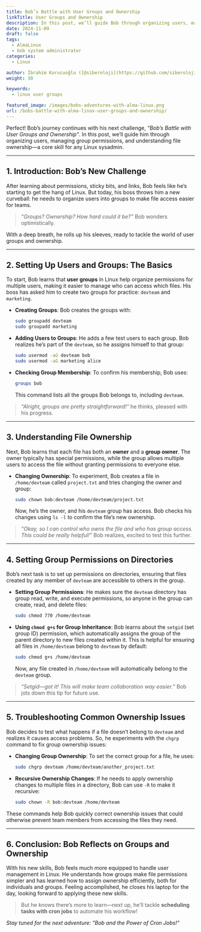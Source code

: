 ```yaml
---
title: Bob’s Battle with User Groups and Ownership
linkTitle: User Groups and Ownership
description: In this post, we’ll guide Bob through organizing users, managing group permissions, and understanding file ownership—a core skill for any Linux sysadmin.
date: 2024-11-09
draft: false
tags:
  - AlmaLinux
  - bob system administrator
categories:
  - Linux

author: İbrahim Korucuoğlu ([@siberoloji](https://github.com/siberoloji))
weight: 30

keywords:
  - linux user groups

featured_image: /images/bobs-adventures-with-alma-linux.png
url: /bobs-battle-with-alma-linux-user-groups-and-ownership/
---
```


Perfect! Bob’s journey continues with his next challenge, *"Bob’s Battle with User Groups and Ownership"*. In this post, we’ll guide him through organizing users, managing group permissions, and understanding file ownership—a core skill for any Linux sysadmin.

---

## 1. Introduction: Bob’s New Challenge

After learning about permissions, sticky bits, and links, Bob feels like he’s starting to get the hang of Linux. But today, his boss throws him a new curveball: he needs to organize users into groups to make file access easier for teams.

> *“Groups? Ownership? How hard could it be?”* Bob wonders optimistically.

With a deep breath, he rolls up his sleeves, ready to tackle the world of user groups and ownership.

---

## 2. Setting Up Users and Groups: The Basics

To start, Bob learns that **user groups** in Linux help organize permissions for multiple users, making it easier to manage who can access which files. His boss has asked him to create two groups for practice: `devteam` and `marketing`.

- **Creating Groups**: Bob creates the groups with:

    ```bash
    sudo groupadd devteam
    sudo groupadd marketing
    ```

- **Adding Users to Groups**: He adds a few test users to each group. Bob realizes he’s part of the `devteam`, so he assigns himself to that group:

    ```bash
    sudo usermod -aG devteam bob
    sudo usermod -aG marketing alice
    ```

- **Checking Group Membership**: To confirm his membership, Bob uses:

    ```bash
    groups bob
    ```

    This command lists all the groups Bob belongs to, including `devteam`.

> *“Alright, groups are pretty straightforward!”* he thinks, pleased with his progress.

---

## 3. Understanding File Ownership

Next, Bob learns that each file has both an **owner** and a **group owner**. The owner typically has special permissions, while the group allows multiple users to access the file without granting permissions to everyone else.

- **Changing Ownership**: To experiment, Bob creates a file in `/home/devteam` called `project.txt` and tries changing the owner and group:

    ```bash
    sudo chown bob:devteam /home/devteam/project.txt
    ```

    Now, he’s the owner, and his `devteam` group has access. Bob checks his changes using `ls -l` to confirm the file’s new ownership.

> *“Okay, so I can control who owns the file and who has group access. This could be really helpful!”* Bob realizes, excited to test this further.

---

## 4. Setting Group Permissions on Directories

Bob’s next task is to set up permissions on directories, ensuring that files created by any member of `devteam` are accessible to others in the group.

- **Setting Group Permissions**: He makes sure the `devteam` directory has group read, write, and execute permissions, so anyone in the group can create, read, and delete files:

    ```bash
    sudo chmod 770 /home/devteam
    ```

- **Using `chmod g+s` for Group Inheritance**: Bob learns about the `setgid` (set group ID) permission, which automatically assigns the group of the parent directory to new files created within it. This is helpful for ensuring all files in `/home/devteam` belong to `devteam` by default:

    ```bash
    sudo chmod g+s /home/devteam
    ```

    Now, any file created in `/home/devteam` will automatically belong to the `devteam` group.

> *“Setgid—got it! This will make team collaboration way easier.”* Bob jots down this tip for future use.

---

## 5. Troubleshooting Common Ownership Issues

Bob decides to test what happens if a file doesn’t belong to `devteam` and realizes it causes access problems. So, he experiments with the `chgrp` command to fix group ownership issues:

- **Changing Group Ownership**: To set the correct group for a file, he uses:

    ```bash
    sudo chgrp devteam /home/devteam/another_project.txt
    ```

- **Recursive Ownership Changes**: If he needs to apply ownership changes to multiple files in a directory, Bob can use `-R` to make it recursive:

    ```bash
    sudo chown -R bob:devteam /home/devteam
    ```

These commands help Bob quickly correct ownership issues that could otherwise prevent team members from accessing the files they need.

---

## 6. Conclusion: Bob Reflects on Groups and Ownership

With his new skills, Bob feels much more equipped to handle user management in Linux. He understands how groups make file permissions simpler and has learned how to assign ownership efficiently, both for individuals and groups. Feeling accomplished, he closes his laptop for the day, looking forward to applying these new skills.

> But he knows there’s more to learn—next up, he’ll tackle **scheduling tasks with cron jobs** to automate his workflow!

*Stay tuned for the next adventure: "Bob and the Power of Cron Jobs!"*
